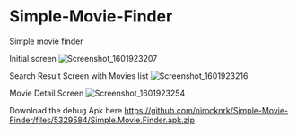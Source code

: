 # Simple-Movie-Finder
Simple movie finder

Initial screen
![Screenshot_1601923207](https://user-images.githubusercontent.com/11847480/95121270-65801300-0781-11eb-9d24-d924017d106e.png)

Search Result Screen with Movies list
![Screenshot_1601923216](https://user-images.githubusercontent.com/11847480/95121250-5d27d800-0781-11eb-9c7b-a04bbf9e9da6.png)

Movie Detail Screen
![Screenshot_1601923254](https://user-images.githubusercontent.com/11847480/95121212-50a37f80-0781-11eb-96dc-fbbc12636a85.png)



Download the debug Apk here
https://github.com/nirocknrk/Simple-Movie-Finder/files/5329584/Simple.Movie.Finder.apk.zip
